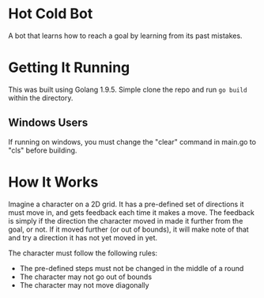 # Hot Cold Bot

A bot that learns how to reach a goal by learning from its past mistakes.

# Getting It Running

This was built using Golang 1.9.5. Simple clone the repo and run <code>go build</code> within the directory.

## Windows Users

If running on windows, you must change the "clear" command in main.go to "cls" before building.

# How It Works

Imagine a character on a 2D grid. It has a pre-defined set of directions it must move in, and gets feedback each time it makes a move. The feedback is simply if the direction the character moved in made it further from the goal, or not. If it moved further (or out of bounds), it will make note of that and try a direction it has not yet moved in yet.

The character must follow the following rules:
- The pre-defined steps must not be changed in the middle of a round
- The character may not go out of bounds
- The character may not move diagonally
